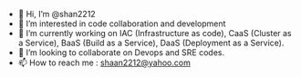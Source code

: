 - 👋 Hi, I’m @shan2212
- 👀 I’m interested in code collaboration and development
- 🌱 I’m currently working on IAC (Infrastructure as code), CaaS (Cluster as a Service), BaaS (Build as a Service), DaaS (Deployment as a Service).
- 💞️ I’m looking to collaborate on Devops and SRE codes.
- 📫 How to reach me : shaan2212@yahoo.com

<!---
shan2212/shan2212 is a ✨ special ✨ repository because its `README.md` (this file) appears on your GitHub profile.
You can click the Preview link to take a look at your changes.
--->
